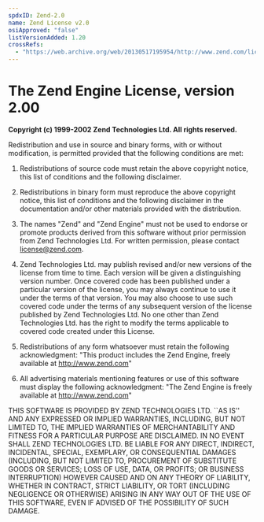 ```yaml
---
spdxID: Zend-2.0
name: Zend License v2.0
osiApproved: "false"
listVersionAdded: 1.20
crossRefs: 
  - "https://web.archive.org/web/20130517195954/http://www.zend.com/license/2_00.txt"
---
```


# The Zend Engine License, version 2.00

**Copyright (c) 1999-2002 Zend Technologies Ltd. All rights reserved.**

Redistribution and use in source and binary forms, with or without modification, is permitted provided that the following conditions are met:

1. Redistributions of source code must retain the above copyright notice, this list of conditions and the following disclaimer.

2. Redistributions in binary form must reproduce the above copyright notice, this list of conditions and the following disclaimer in the documentation and/or other materials provided with the distribution.

3. The names "Zend" and "Zend Engine" must not be used to endorse or promote products derived from this software without prior permission from Zend Technologies Ltd. For written permission, please contact license@zend.com.

4. Zend Technologies Ltd. may publish revised and/or new versions of the license from time to time. Each version will be given a distinguishing version number. Once covered code has been published under a particular version of the license, you may always continue to use it under the terms of that version. You may also choose to use such covered code under the terms of any subsequent version of the license published by Zend Technologies Ltd. No one other than Zend Technologies Ltd. has the right to modify the terms applicable to covered code created under this License.

5. Redistributions of any form whatsoever must retain the following acknowledgment: "This product includes the Zend Engine, freely available at http://www.zend.com"

6. All advertising materials mentioning features or use of this software must display the following acknowledgment: "The Zend Engine is freely available at http://www.zend.com"

THIS SOFTWARE IS PROVIDED BY ZEND TECHNOLOGIES LTD. ``AS IS'' AND ANY EXPRESSED OR IMPLIED WARRANTIES, INCLUDING, BUT NOT LIMITED TO, THE IMPLIED WARRANTIES OF MERCHANTABILITY AND FITNESS FOR A PARTICULAR PURPOSE ARE DISCLAIMED. IN NO EVENT SHALL ZEND TECHNOLOGIES LTD. BE LIABLE FOR ANY DIRECT, INDIRECT, INCIDENTAL, SPECIAL, EXEMPLARY, OR CONSEQUENTIAL DAMAGES (INCLUDING, BUT NOT LIMITED TO, PROCUREMENT OF SUBSTITUTE GOODS OR SERVICES; LOSS OF USE, DATA, OR PROFITS; OR BUSINESS INTERRUPTION) HOWEVER CAUSED AND ON ANY THEORY OF LIABILITY, WHETHER IN CONTRACT, STRICT LIABILITY, OR TORT (INCLUDING NEGLIGENCE OR OTHERWISE) ARISING IN ANY WAY OUT OF THE USE OF THIS SOFTWARE, EVEN IF ADVISED OF THE POSSIBILITY OF SUCH DAMAGE.
